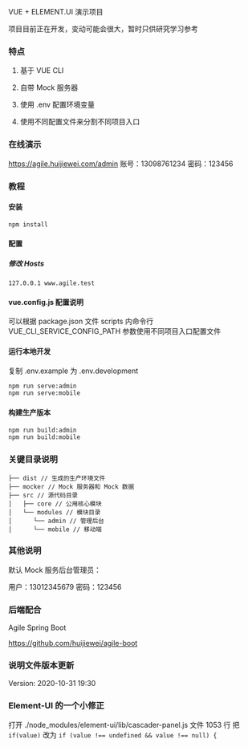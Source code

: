 VUE + ELEMENT.UI 演示项目

项目目前正在开发，变动可能会很大，暂时只供研究学习参考

### 特点

1. 基于 VUE CLI

2. 自带 Mock 服务器

3. 使用 .env 配置环境变量

4. 使用不同配置文件来分割不同项目入口

### 在线演示
https://agile.huijiewei.com/admin
账号：13098761234
密码：123456

### 教程

#### 安装

```bash
npm install
```

#### 配置

##### 修改 Hosts
```text
127.0.0.1 www.agile.test
```

#### vue.config.js 配置说明
可以根据 package.json 文件 scripts 内命令行 VUE_CLI_SERVICE_CONFIG_PATH 参数使用不同项目入口配置文件


#### 运行本地开发
复制 .env.example 为 .env.development

```bash
npm run serve:admin
npm run serve:mobile
```

#### 构建生产版本

```bash
npm run build:admin
npm run build:mobile
```

### 关键目录说明
```
├── dist // 生成的生产环境文件
├── mocker // Mock 服务器和 Mock 数据
├── src // 源代码目录
│   ├── core // 公用核心模块
│   └── modules // 模块目录
│      └── admin // 管理后台
│      └── mobile // 移动端
```

### 其他说明

默认 Mock 服务后台管理员：

用户：13012345679
密码：123456

### 后端配合
Agile Spring Boot

https://github.com/huijiewei/agile-boot

### 说明文件版本更新

Version: 2020-10-31 19:30

### Element-UI 的一个小修正
打开 ./node_modules/element-ui/lib/cascader-panel.js 文件 1053 行
把 `if(value)` 改为 `if (value !== undefined && value !== null) {`
